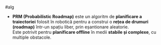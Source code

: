 #alg 
- **PRM (Probabilistic Roadmap)** este un algoritm de **planificare a traiectoriei** folosit în robotică pentru a construi o **rețea de drumuri (roadmap)** într-un spațiu liber, prin eșantionare aleatorie.  
Este potrivit pentru **planificare offline** în medii **stabile și complexe**, cu multiple obstacole.
